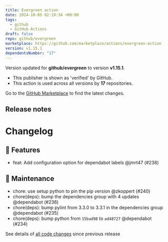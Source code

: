 ```yaml
---
title: Evergreen action
date: 2024-10-05 02:19:34 +00:00
tags:
  - github
  - GitHub Actions
draft: false
repo: github/evergreen
marketplace: https://github.com/marketplace/actions/evergreen-action
version: v1.15.1
dependentsNumber: "17"
---
```



Version updated for **github/evergreen** to version **v1.15.1**.
- This publisher is shown as 'verified' by GitHub.
- This action is used across all versions by **17** repositories.

Go to the [GitHub Marketplace](https://github.com/marketplace/actions/evergreen-action) to find the latest changes.

## Release notes

# Changelog
## 🚀 Features

- feat: Add configuration option for dependabot labels @jmrt47 (#238)

## 🧰 Maintenance

- chore: use setup python to pin the pip version @zkoppert (#240)
- chore(deps): bump the dependencies group with 4 updates @dependabot (#236)
- chore(deps): bump pylint from 3.3.0 to 3.3.1 in the dependencies group @dependabot (#235)
- chore(deps): bump python from `15bad98` to `ad48727` @dependabot (#234)

See details of [all code changes](https://github.com/github/evergreen/compare/v1.15.0...v1.15.1) since previous release

